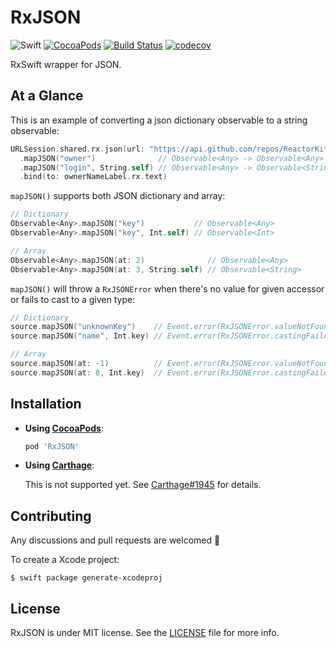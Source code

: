 # RxJSON

![Swift](https://img.shields.io/badge/Swift-3.1-orange.svg)
[![CocoaPods](http://img.shields.io/cocoapods/v/RxJSON.svg)](https://cocoapods.org/pods/RxJSON)
[![Build Status](https://travis-ci.org/devxoul/RxJSON.svg?branch=master)](https://travis-ci.org/devxoul/RxJSON)
[![codecov](https://img.shields.io/codecov/c/github/devxoul/RxJSON.svg)](https://codecov.io/gh/devxoul/RxJSON)

RxSwift wrapper for JSON.

## At a Glance

This is an example of converting a json dictionary observable to a string observable:

```swift
URLSession.shared.rx.json(url: "https://api.github.com/repos/ReactorKit/ReactorKit")
  .mapJSON("owner")              // Observable<Any> -> Observable<Any>
  .mapJSON("login", String.self) // Observable<Any> -> Observable<String>
  .bind(to: ownerNameLabel.rx.text)
```

`mapJSON()` supports both JSON dictionary and array:

```swift
// Dictionary
Observable<Any>.mapJSON("key")           // Observable<Any>
Observable<Any>.mapJSON("key", Int.self) // Observable<Int>

// Array
Observable<Any>.mapJSON(at: 2)              // Observable<Any>
Observable<Any>.mapJSON(at: 3, String.self) // Observable<String>
```

`mapJSON()` will throw a `RxJSONError` when there's no value for given accessor or fails to cast to a given type:

```swift
// Dictionary
source.mapJSON("unknownKey")    // Event.error(RxJSONError.valueNotFound)
source.mapJSON("name", Int.key) // Event.error(RxJSONError.castingFailed)

// Array
source.mapJSON(at: -1)          // Event.error(RxJSONError.valueNotFound)
source.mapJSON(at: 0, Int.key)  // Event.error(RxJSONError.castingFailed)
```

## Installation

* **Using [CocoaPods](https://cocoapods.org)**:

    ```ruby
    pod 'RxJSON'
    ```

* **Using [Carthage](https://github.com/Carthage/Carthage)**:


    This is not supported yet. See [Carthage#1945](https://github.com/Carthage/Carthage/pull/1945) for details.

## Contributing

Any discussions and pull requests are welcomed 💖

To create a Xcode project:

```console
$ swift package generate-xcodeproj
```

## License

RxJSON is under MIT license. See the [LICENSE](LICENSE) file for more info.
